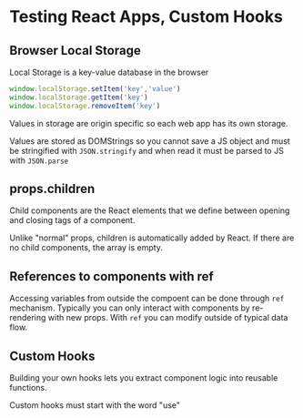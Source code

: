 # Testing React Apps, Custom Hooks

## Browser Local Storage
Local Storage is a key-value database in the browser
```js
window.localStorage.setItem('key','value')
window.localStorage.getItem('key')
window.localStorage.removeItem('key')
```

Values in storage are origin specific so each web app has its own storage.

Values are stored as DOMStrings so you cannot save a JS object and must be stringified with ```JSON.stringify``` and when read it must be parsed to JS with ```JSON.parse```

## props.children
Child components are the React elements that we define between opening and closing tags of a component.

Unlike "normal" props, children is automatically added by React. If there are no child components, the array is empty.

## References to components with ref
Accessing variables from outside the compoent can be done through ```ref``` mechanism. Typically you can only interact with components by re-rendering with new props. With ```ref``` you can modify outside of typical data flow.

## Custom Hooks
Building your own hooks lets you extract component logic into reusable functions.

Custom hooks must start with the word "use"